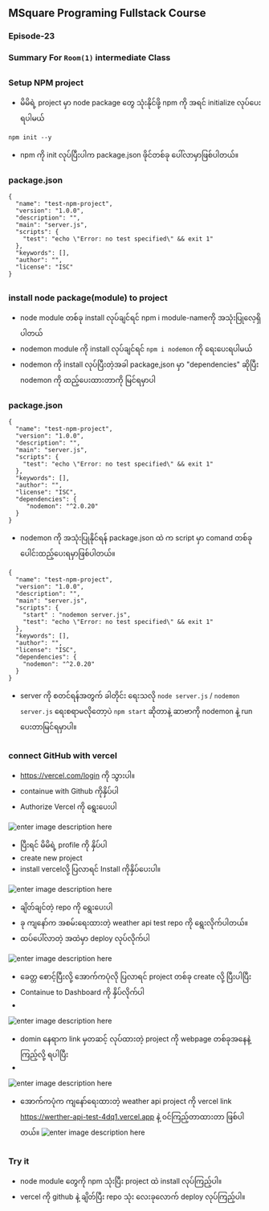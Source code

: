 ﻿## MSquare Programing Fullstack Course

### Episode-23

### Summary For  `Room(1)`  intermediate Class

##
### Setup NPM project
- မိမိရဲ့ project မှာ node package  တွေ သုံးနိုင်ဖို့ npm ကို အရင် initialize လုပ်ပေးရပါမယ်
```properties
npm init --y
```
- npm ကို init လုပ်ပြီးပါက package.json ဖိုင်တစ်ခု ပေါ်လာမှာဖြစ်ပါတယ်။
### package.json
```properties
{
  "name": "test-npm-project",
  "version": "1.0.0",
  "description": "",
  "main": "server.js",
  "scripts": {
    "test": "echo \"Error: no test specified\" && exit 1"
  },
  "keywords": [],
  "author": "",
  "license": "ISC"
}
```

##
### install node package(module) to project
- node module တစ်ခု install လုပ်ချင်ရင် npm i module-nameကို အသုံးပြုလေ့ရှိပါတယ်
-  nodemon  module ကို install လုပ်ချင်ရင် `npm i nodemon` ကို ရေးပေးရပါမယ်
- nodemon ကို install  လုပ်ပြီးတဲ့အခါ package,json မှာ "dependencies" ဆိုပြီး nodemon ကို ထည့်ပေးထားတာကို မြင်ရမှာပါ
### package.json
```properties
{
  "name": "test-npm-project",
  "version": "1.0.0",
  "description": "",
  "main": "server.js",
  "scripts": {
    "test": "echo \"Error: no test specified\" && exit 1"
  },
  "keywords": [],
  "author": "",
  "license": "ISC",
  "dependencies": {
     "nodemon": "^2.0.20"
  }
}
```
- nodemon ကို အသုံးပြုနိုင်ရန် package.json ထဲ က script မှာ comand တစ်ခု  ပေါင်းထည့်ပေးရမှာဖြစ်ပါတယ်။
```properties
{
  "name": "test-npm-project",
  "version": "1.0.0",
  "description": "",
  "main": "server.js",
  "scripts": {
    "start" : "nodemon server.js",
    "test": "echo \"Error: no test specified\" && exit 1"
  },
  "keywords": [],
  "author": "",
  "license": "ISC",
  "dependencies": {
    "nodemon": "^2.0.20"
  }
}

```
- server ကို စတင်ရန်အတွက် ခါတိုင်း ရေးသလို `node server.js` / `nodemon server.js` ရေးစရာမလိုတော့ပဲ `npm start` ဆိုတာနဲ့ ဆာဗာကို nodemon နဲ့ run ပေးတာမြင်ရမှာပါ။
##
### connect GitHub with vercel 
- https://vercel.com/login ကို သွားပါ။
- containue with Github ကိုနှိပ်ပါ
- Authorize Vercel ကို ရွေးပေးပါ

![enter image description here](https://raw.githubusercontent.com/Aungmyanmar32/msquare-fullstack-m2/main/vercel1.png)

- ပြီးရင် မိမိရဲ့ profile ကို နှိပ်ပါ
- create new project
- install vercelလို့ ပြလာရင် Install ကိုနှိပ်ပေးပါ။

![enter image description here](https://raw.githubusercontent.com/Aungmyanmar32/msquare-fullstack-m2/main/vercel2.png)

- ချိတ်ချင်တဲ့ repo ကို ရွေးပေးပါ
- ခု ကျနော်က အစမ်းရေးထားတဲ့ weather api test repo ကို ရွေးလိုက်ပါတယ်။
- ထပ်ပေါ်လာတဲ့ အထဲမှာ deploy လုပ်လိုက်ပါ

![enter image description here](https://raw.githubusercontent.com/Aungmyanmar32/msquare-fullstack-m2/main/vercel4.png)

- ခေတ္တ စောင့်ပြီးလို့ အောက်ကပုံလို ပြလာရင် project တစ်ခု create  လို့ ပြီးပါပြီး
- Containue to Dashboard ကို နှိပ်လိုက်ပါ
- 
![enter image description here](https://raw.githubusercontent.com/Aungmyanmar32/msquare-fullstack-m2/main/vercel5.png)
- domin နေရာက link မှတဆင့် လုပ်ထားတဲ့ project ကို webpage တစ်ခုအနေနဲ့ ကြည့်လို့ ရပါပြီး
- 
![enter image description here](https://raw.githubusercontent.com/Aungmyanmar32/msquare-fullstack-m2/main/vercel6.png)
- အောက်ကပုံက  ကျနော်ရေးထားတဲ့ weather  api project ကို vercel link https://werther-api-test-4dq1.vercel.app နဲ့ ၀င်ကြည့်တာထားတာ ဖြစ်ပါတယ်။
![enter image description here](https://raw.githubusercontent.com/Aungmyanmar32/msquare-fullstack-m2/main/vercel7.png)

##
### Try it
-  node module တွေကို npm သုံးပြီး project ထဲ install လုပ်ကြည့်ပါ။
- vercel ကို  github နဲ့ ချိတ်ပြီး repo သုံး လေးခုလောက် deploy လုပ်ကြည့်ပါ။
